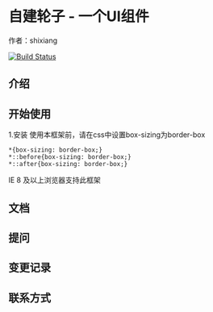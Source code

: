 # 自建轮子 - 一个UI组件  
作者：shixiang

[![Build Status](https://travis-ci.org/MccSx/lunzhi-demo.svg?branch=master)](https://travis-ci.org/MccSx/lunzhi-demo)

## 介绍

## 开始使用

1.安装
使用本框架前，请在css中设置box-sizing为border-box
```
*{box-sizing: border-box;}
*::before{box-sizing: border-box;}
*::after{box-sizing: border-box;}
```
IE 8 及以上浏览器支持此框架

## 文档

## 提问

## 变更记录

## 联系方式